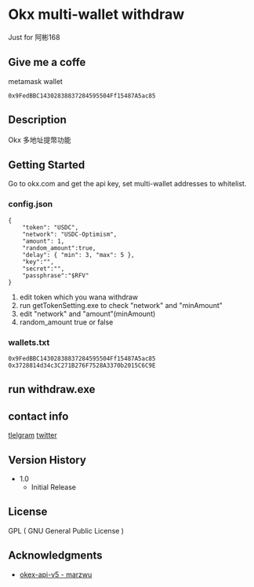 # Okx multi-wallet withdraw
Just for 阿彬168

## Give me a coffe 

metamask wallet
```
0x9FedBBC14302838837284595504Ff15487A5ac85
```

## Description

Okx 多地址提幣功能

## Getting Started
Go to okx.com and get the api key, set multi-wallet addresses to whitelist.

### config.json
```
{
    "token": "USDC",
    "network": "USDC-Optimism",
    "amount": 1,
    "random_amount":true,
    "delay": { "min": 3, "max": 5 },
    "key":"",
    "secret":"",
    "passphrase":"$RFV"
}
```
1. edit token which you wana withdraw
2. run getTokenSetting.exe to check "network" and "minAmount"
3. edit "network" and "amount"(minAmount)
4. random_amount true or false

### wallets.txt
```
0x9FedBBC14302838837284595504Ff15487A5ac85
0x3728814d34c3C271B276F7528A3370b2015C6C9E
```

## run withdraw.exe

## contact info

[tlelgram](https://t.me/liiiztw)
[twitter](https://twitter.com/game_liiiz)

## Version History

* 1.0
    * Initial Release

## License

GPL ( GNU General Public License )

## Acknowledgments

* [okex-api-v5 - marzwu ](https://github.com/coinrising/okex-api-v5)
